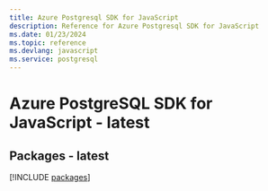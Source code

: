 ```yaml
---
title: Azure Postgresql SDK for JavaScript
description: Reference for Azure Postgresql SDK for JavaScript
ms.date: 01/23/2024
ms.topic: reference
ms.devlang: javascript
ms.service: postgresql
---
```

# Azure PostgreSQL SDK for JavaScript - latest
## Packages - latest
[!INCLUDE [packages](postgresql-index.md)]